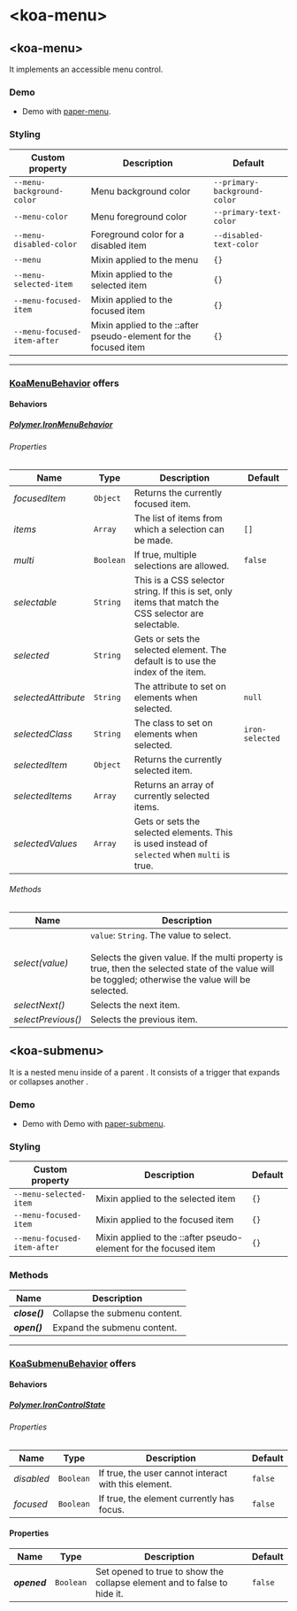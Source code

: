 # &lt;koa-menu&gt;

## &lt;koa-menu&gt;

It implements an accessible menu control.

### Demo

* Demo with [paper-menu](https://elements.polymer-project.org/elements/paper-menu?view=demo).

### Styling

Custom property | Description | Default
----------------|-------------|--------
`--menu-background-color` | Menu background color | `--primary-background-color`
`--menu-color` | Menu foreground color | `--primary-text-color`
`--menu-disabled-color` | Foreground color for a disabled item | `--disabled-text-color`
`--menu` | Mixin applied to the menu | `{}`
`--menu-selected-item` | Mixin applied to the selected item | `{}`
`--menu-focused-item` | Mixin applied to the focused item | `{}`
`--menu-focused-item-after` | Mixin applied to the ::after pseudo-element for the focused item | `{}`

---

### [KoaMenuBehavior](https://github.com/KingofApp/koa-behaviors/blob/master/koa-menu-behavior.html) offers

#### Behaviors

##### [Polymer.IronMenuBehavior](https://elements.polymer-project.org/elements/iron-menu-behavior?active=Polymer.IronMenuBehavior)

###### Properties

Name | Type | Description | Default
-----|------|-------------|--------
*focusedItem* | `Object` | Returns the currently focused item. |
*items* | `Array` | The list of items from which a selection can be made. | `[]`
*multi* | `Boolean` | If true, multiple selections are allowed. | `false`
*selectable* | `String` | This is a CSS selector string. If this is set, only items that match the CSS selector are selectable. |
*selected* | `String` | Gets or sets the selected element. The default is to use the index of the item. |
*selectedAttribute* | `String` | The attribute to set on elements when selected. | `null`
*selectedClass* | `String` | The class to set on elements when selected. | `iron-selected`
*selectedItem* | `Object` | Returns the currently selected item. |
*selectedItems* | `Array` | Returns an array of currently selected items. |
*selectedValues* | `Array` | Gets or sets the selected elements. This is used instead of `selected` when `multi` is true. |

###### Methods

Name | Description
-----|------------
*select(value)* | `value`: `String`. The value to select.<br/><br/>Selects the given value. If the multi property is true, then the selected state of the value will be toggled; otherwise the value will be selected.
*selectNext()* | Selects the next item.
*selectPrevious()* | Selects the previous item.


## &lt;koa-submenu&gt;

It is a nested menu inside of a parent <koa-menu>. It consists of a trigger that expands or collapses another <koa-menu>.

### Demo

* Demo with Demo with [paper-submenu](https://elements.polymer-project.org/elements/paper-menu?view=demo).

### Styling

Custom property | Description | Default
----------------|-------------|--------
`--menu-selected-item` | Mixin applied to the selected item | `{}`
`--menu-focused-item` | Mixin applied to the focused item | `{}`
`--menu-focused-item-after` | Mixin applied to the ::after pseudo-element for the focused item | `{}`

### Methods

Name | Description
-----|------------
***close()*** | Collapse the submenu content.
***open()*** | Expand the submenu content.

---

### [KoaSubmenuBehavior](https://github.com/KingofApp/koa-behaviors/blob/master/koa-submenu-behavior.html) offers

#### Behaviors

##### [Polymer.IronControlState](https://elements.polymer-project.org/elements/iron-behaviors?active=Polymer.IronControlState)

###### Properties

Name | Type | Description | Default
-----|------|-------------|--------
*disabled* | `Boolean` | If true, the user cannot interact with this element. | `false`
*focused* | `Boolean` | If true, the element currently has focus. | `false`

#### Properties

Name | Type | Description | Default
-----|------|-------------|--------
***opened*** | `Boolean` | Set opened to true to show the collapse element and to false to hide it. | `false`
